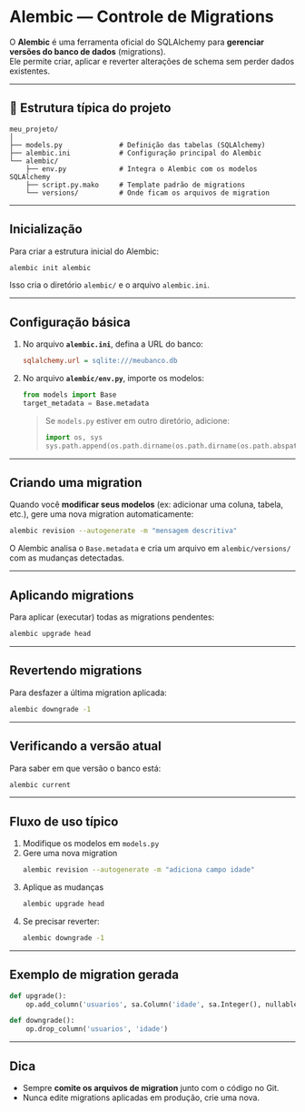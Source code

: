 # Alembic — Controle de Migrations

O **Alembic** é uma ferramenta oficial do SQLAlchemy para **gerenciar versões do banco de dados** (migrations).  
Ele permite criar, aplicar e reverter alterações de schema sem perder dados existentes.

---

## 📁 Estrutura típica do projeto

```
meu_projeto/
│
├── models.py              # Definição das tabelas (SQLAlchemy)
├── alembic.ini            # Configuração principal do Alembic
└── alembic/
    ├── env.py             # Integra o Alembic com os modelos SQLAlchemy
    ├── script.py.mako     # Template padrão de migrations
    └── versions/          # Onde ficam os arquivos de migration
```

---

## Inicialização

Para criar a estrutura inicial do Alembic:

```bash
alembic init alembic
```

Isso cria o diretório `alembic/` e o arquivo `alembic.ini`.

---

## Configuração básica

1. No arquivo **`alembic.ini`**, defina a URL do banco:

   ```ini
   sqlalchemy.url = sqlite:///meubanco.db
   ```

2. No arquivo **`alembic/env.py`**, importe os modelos:

   ```python
   from models import Base
   target_metadata = Base.metadata
   ```

   > Se `models.py` estiver em outro diretório, adicione:
   >
   > ```python
   > import os, sys
   > sys.path.append(os.path.dirname(os.path.dirname(os.path.abspath(__file__))))
   > ```

---

## Criando uma migration

Quando você **modificar seus modelos** (ex: adicionar uma coluna, tabela, etc.), gere uma nova migration automaticamente:

```bash
alembic revision --autogenerate -m "mensagem descritiva"
```

O Alembic analisa o `Base.metadata` e cria um arquivo em `alembic/versions/` com as mudanças detectadas.

---

## Aplicando migrations

Para aplicar (executar) todas as migrations pendentes:

```bash
alembic upgrade head
```

---

## Revertendo migrations

Para desfazer a última migration aplicada:

```bash
alembic downgrade -1
```

---

## Verificando a versão atual

Para saber em que versão o banco está:

```bash
alembic current
```

---

## Fluxo de uso típico

1. Modifique os modelos em `models.py`  
2. Gere uma nova migration  
   ```bash
   alembic revision --autogenerate -m "adiciona campo idade"
   ```
3. Aplique as mudanças  
   ```bash
   alembic upgrade head
   ```
4. Se precisar reverter:  
   ```bash
   alembic downgrade -1
   ```

---

## Exemplo de migration gerada

```python
def upgrade():
    op.add_column('usuarios', sa.Column('idade', sa.Integer(), nullable=True))

def downgrade():
    op.drop_column('usuarios', 'idade')
```

---

## Dica

- Sempre **comite os arquivos de migration** junto com o código no Git.  
- Nunca edite migrations aplicadas em produção, crie uma nova.
